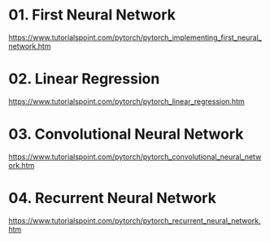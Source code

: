 # 01. First Neural Network
https://www.tutorialspoint.com/pytorch/pytorch_implementing_first_neural_network.htm

# 02. Linear Regression
https://www.tutorialspoint.com/pytorch/pytorch_linear_regression.htm

# 03. Convolutional Neural Network
https://www.tutorialspoint.com/pytorch/pytorch_convolutional_neural_network.htm

# 04. Recurrent Neural Network
https://www.tutorialspoint.com/pytorch/pytorch_recurrent_neural_network.htm